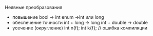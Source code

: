 Неявные преобразования 
- повышение bool -> int enum ->int или long 
- обеспечение точности int + long -> long int + double -> double
- усечение (округление) int n(f); int k{f}; // ошибка компиляции